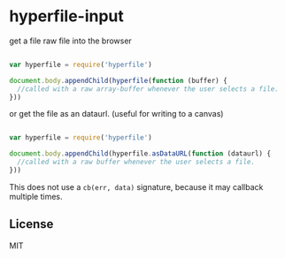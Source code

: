 # hyperfile-input


get a file raw file into the browser

``` js

var hyperfile = require('hyperfile')

document.body.appendChild(hyperfile(function (buffer) {
  //called with a raw array-buffer whenever the user selects a file.
}))
```

or get the file as an dataurl. (useful for writing to a canvas)

``` js

var hyperfile = require('hyperfile')

document.body.appendChild(hyperfile.asDataURL(function (dataurl) {
  //called with a raw buffer whenever the user selects a file.
}))
```

This does not use a `cb(err, data)` signature, because it may callback multiple times.


## License

MIT

